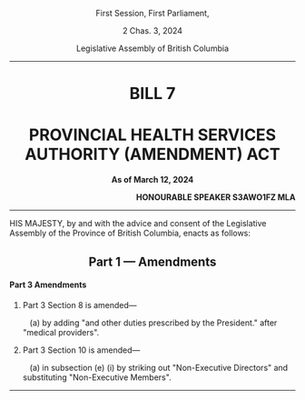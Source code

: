 <div align="center">

First Session, First Parliament,

2 Chas. 3, 2024

Legislative Assembly of British Columbia

<hr/>

<h1>BILL 7</h1>
<h1>PROVINCIAL HEALTH SERVICES AUTHORITY (AMENDMENT) ACT</h1>

**As of March 12, 2024**

</div>

<div align="right">

**HONOURABLE SPEAKER S3AWO1FZ MLA**<br/>

</div>

<hr/>

HIS MAJESTY, by and with the advice and consent of the Legislative Assembly of the Province of British Columbia, enacts as follows:

<div align="center">
<h2>Part 1 — Amendments</h2>
</div>

#### Part 3 Amendments

1. Part 3 Section 8 is amended— 

    &nbsp;&nbsp;&nbsp;(a) by adding "and other duties prescribed by the President." after "medical providers".

2. Part 3 Section 10 is amended— 

    &nbsp;&nbsp;&nbsp;(a) in subsection (e) (i) by striking out "Non-Executive Directors" and substituting "Non-Executive Members".

<hr/>
<div align="center">

